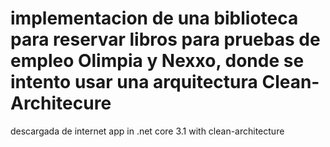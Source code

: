 # implementacion de una biblioteca para reservar libros para pruebas de empleo Olimpia y Nexxo, donde se intento usar una arquitectura Clean-Architecure 
descargada de internet
app in .net core 3.1 with clean-architecture
